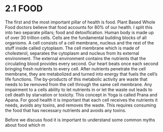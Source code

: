 # 2.1 FOOD

The first and the most important pillar of health is food. Plant Based Whole Food doctors believe that food accounts for 80% of our health. I split this into two separate pillars; food and detoxification. 
Human body is made up of over 30 trillion cells. Cells are the fundamental building blocks of all organisms. A cell consists of a cell membrane, nucleus and the rest of the stuff inside called cytoplasm. The cell membrane which is made of cholesterol, separates the cytoplasm and nucleus from its external environment. The external environment contains the nutrients that the circulating blood provides every second. Our heart beats once each second  bringing fresh nutrients to every cell. After nutrients penetrate the cell membrane, they are metabolized and turned into energy that fuels the cell’s life functions. The by-products of this metabolic activity are waste that needs to be removed from the cell through the same cell membrane. Any impairment to a cells ability to let nutrients in or let the waste out leads to cell death by starvation or toxicity. This concept in Yoga is called Prana and Apana.
For good health it is important that each cell receives the nutrients it needs, avoids any toxins, and removes the waste. 
This requires consuming the food that has necessary nutrients and avoids any toxins. 

Before we discuss food it is important to understand some common myths about food which m